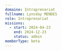 ```yaml
---
domaine: Intraprenariat
fullname: Lynsday MENDES
role: Intraprenariat
missions:
  - start: 2024-04-23
    end: 2024-12-23
    status: admin
memberType: beta
---
```

